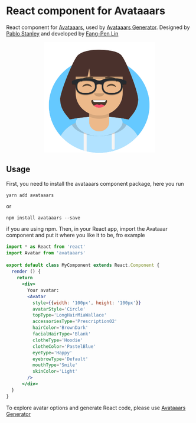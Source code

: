 # React component for Avataaars

React component for [Avataaars](https://avataaars.com/), used by [Avataaars Generator](https://getavataaars.com/). Designed by [Pablo Stanley](https://twitter.com/pablostanley) and developed by [Fang-Pen Lin](https://twitter.com/fangpenlin)

<div style="text-align: center;"><img src='avataaars-example.png?raw=true' style='width: 300px; height: 300px;' /></div>

## Usage

First, you need to install the avataaars component package, here you run

```
yarn add avataaars
```

or

```
npm install avataaars --save
```

if you are using npm. Then, in your React app, import the Avataaar component and put it where you like it to be, fro example

```jsx
import * as React from 'react'
import Avatar from 'avataaars'

export default class MyComponent extends React.Component {
  render () {
    return 
      <div>
        Your avatar:
        <Avatar
          style={{width: '100px', height: '100px'}}
          avatarStyle='Circle'
          topType='LongHairMiaWallace'
          accessoriesType='Prescription02'
          hairColor='BrownDark'
          facialHairType='Blank'
          clotheType='Hoodie'
          clotheColor='PastelBlue'
          eyeType='Happy'
          eyebrowType='Default'
          mouthType='Smile'
          skinColor='Light'
        />
      </div>
  }
}
```

To explore avatar options and generate React code, please use [Avataaars Generator](https://getavataaars.com/)
